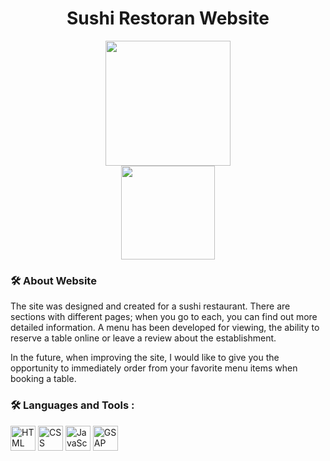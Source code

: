 <div id="header" align="center">
  <h1>Sushi Restoran Website</h1>
  <img src="https://media.giphy.com/media/v1.Y2lkPTc5MGI3NjExN2twcnNmcGNtNW4wdWhsNHR5M295Mm0yaWR6NGh2ZHk4bDF6YWFhZCZlcD12MV9naWZzX3NlYXJjaCZjdD1n/A0EsxeeJz7asU/giphy.gif" alt="" width="200px"/>
</div>
<div id="header" align="center">
  <img src="https://komarev.com/ghpvc/?username=Alisa-Popovuch&style=flat-square&color=red" alt="" width="150px"/>
</div>

### :hammer_and_wrench: About Website
<p>The site was designed and created for a sushi restaurant. There are sections with different pages; when you go to each, you can find out more detailed information. A menu has been developed for viewing, the ability to reserve a table online or leave a review about the establishment.</p>
<p>In the future, when improving the site, I would like to give you the opportunity to immediately order from your favorite menu items when booking a table.</p>

  ### :hammer_and_wrench: Languages and Tools :
  <div>
      <img src="https://img.icons8.com/?size=48&id=20909&format=png" alt="HTML" width="40px"/>
      <img src="https://img.icons8.com/?size=48&id=7gdY5qNXaKC0&format=png" alt="CSS" width="40px"/>
      <img src="https://img.icons8.com/?size=48&id=108784&format=png" alt="JavaScript" width="40px"/>
    <img src="https://cdn.worldvectorlogo.com/logos/gsap-greensock.svg" alt="GSAP" width="40px"/>
  </div>

